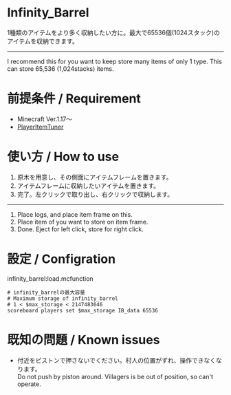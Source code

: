 # Infinity_Barrel
 1種類のアイテムをより多く収納したい方に。最大で65536個(1024スタック)のアイテムを収納できます。

 ***

 I recommend this for you want to keep store many items of only 1 type.
 This can store 65,536 (1,024stacks) items.
 

# 前提条件 / Requirement
 * Minecraft Ver.1.17～
 * [PlayerItemTuner](https://github.com/Ai-Akaishi/PlayerItemTuner)

# 使い方 / How to use
 1. 原木を用意し、その側面にアイテムフレームを置きます。
 2. アイテムフレームに収納したいアイテムを置きます。
 3. 完了。左クリックで取り出し、右クリックで収納します。

 ***

 1. Place logs, and place item frame on this.
 2. Place item of you want to store on item frame.
 3. Done. Eject for left click, store for right click.

 # 設定 / Configration
 
 infinity_barrel:load.mcfunction
 ```mcfunction
 # infinity_barrelの最大容量
 # Maximum storage of infinity_barrel
 # 1 < $max_storage < 2147483646
 scoreboard players set $max_storage IB_data 65536
 ```

 # 既知の問題 / Known issues
 - 付近をピストンで押さないでください。村人の位置がずれ、操作できなくなります。<br>Do not push by piston around. Villagers is be out of position, so can't operate.
